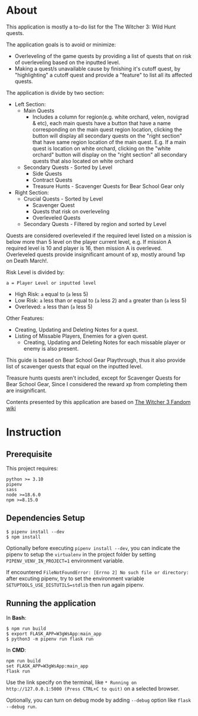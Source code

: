 # About

This application is mostly a to-do list for the The Witcher 3: Wild Hunt quests.

The application goals is to avoid or minimize:
  * Overleveling of the game quests by providing a list of quests that on risk of overleveling based on the inputted level.
  * Making a quest/s unavailable cause by finishing it's cutoff quest, by "highlighting" a cutoff quest and provide a "feature" to list all its affected quests.

The application is divide by two section:
* Left Section:
  * Main Quests
    * Includes a column for region(e.g. white orchard, velen, novigrad & etc), each main quests have a button that have a name corresponding on the main quest region location, clicking the button will display all secondary quests on the "right section" that have same region location of the main quest. E.g. If a main quest is location on white orchard, clicking on the "white orchard" button will display on the "right section" all secondary quests that also located on white orchard
  * Secondary Quests - Sorted by Level
    * Side Quests
    * Contract Quests
    * Treasure Hunts - Scavenger Quests for Bear School Gear only
* Right Section:
  * Crucial Quests - Sorted by Level
    * Scavenger Quest
    * Quests that risk on overleveling
    * Overleveled Quests
  * Secondary Quests - Filtered by region and sorted by Level

Quests are considered overleveled if the required level listed on a mission is below more than 5 level on the player current level, e.g. If mission A required level is 10 and player is 16, then mission A is overleved. Overleveled quests provide insignificant amount of xp, mostly around 1xp on Death March!.

Risk Level is divided by:

`a = Player Level or inputted level`

* High Risk: `a` equal to (`a` less 5)
* Low Risk: `a` less than or equal to (`a` less 2) and `a` greater than (`a` less 5)
* Overleved: `a` less than (`a` less 5)

Other Features:
* Creating, Updating and Deleting Notes for a quest.
* Listing of Missable Players, Enemies for a given quest.
  * Creating, Updating and Deleting Notes for each missable player or enemy is also present.

This guide is based on Bear School Gear Playthrough, thus it also provide list of scavenger quests that equal on the inputted level.

Treasure hunts quests aren't included, except for Scavenger Quests for Bear School Gear, Since I considered the reward xp from completing them are insignificant.

Contents presented by this application are based on [The Witcher 3 Fandom wiki](https://witcher.fandom.com/wiki/The_Witcher_3:_Wild_Hunt)

# Instruction

## Prerequisite
This project requires:
```
python >= 3.10
pipenv
sass
node >=18.6.0
npm >=8.15.0
```

## Dependencies Setup
```
$ pipenv install --dev
$ npm install
```

Optionally before executing `pipenv install --dev`, you can indicate the pipenv to setup the `virtualenv` in the project folder by setting `PIPENV_VENV_IN_PROJECT=1` environment variable.

If encountered `FileNotFoundError: [Errno 2] No such file or directory:` after excuting pipenv, try to set the environment variable `SETUPTOOLS_USE_DISTUTILS=stdlib` then run again pipenv.

## Running the application
In **Bash**:
```
$ npm run build
$ export FLASK_APP=W3gWsApp:main_app
$ python3 -m pipenv run flask run
```

In **CMD**:
```
npm run build
set FLASK_APP=W3gWsApp:main_app
flask run
```

Use the link specify on the terminal, like `* Running on http://127.0.0.1:5000 (Press CTRL+C to quit)` on a selected browser.

Optionally, you can turn on debug mode by adding `--debug` option like `flask --debug run`.